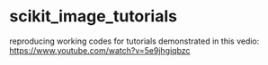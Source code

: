 # scikit_image_tutorials

reproducing working codes for tutorials demonstrated in this vedio:
https://www.youtube.com/watch?v=5e9jhgiqbzc
